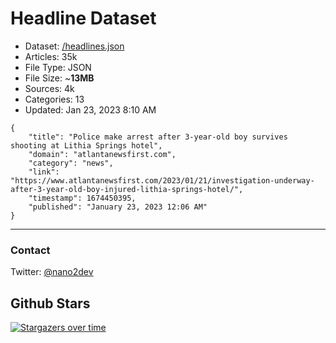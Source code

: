 # Headline Dataset

- Dataset: [/headlines.json](https://raw.githubusercontent.com/fwd/news/master/headlines.json) 
- Articles: 35k
- File Type: JSON
- File Size: ~**13MB**
- Sources: 4k
- Categories: 13
- Updated: Jan 23, 2023 8:10 AM

```
{
    "title": "Police make arrest after 3-year-old boy survives shooting at Lithia Springs hotel",
    "domain": "atlantanewsfirst.com",
    "category": "news",
    "link": "https://www.atlantanewsfirst.com/2023/01/21/investigation-underway-after-3-year-old-boy-injured-lithia-springs-hotel/",
    "timestamp": 1674450395,
    "published": "January 23, 2023 12:06 AM"
}
```

---

### Contact 

Twitter: [@nano2dev](https://twitter.com/nano2dev)

## Github Stars

[![Stargazers over time](https://starchart.cc/fwd/news.svg)](https://starchart.cc/fwd/news)
